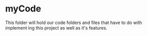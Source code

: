 # myCode

This folder will hold our code folders and files that have to do with implement ing this project as well as it's features.

